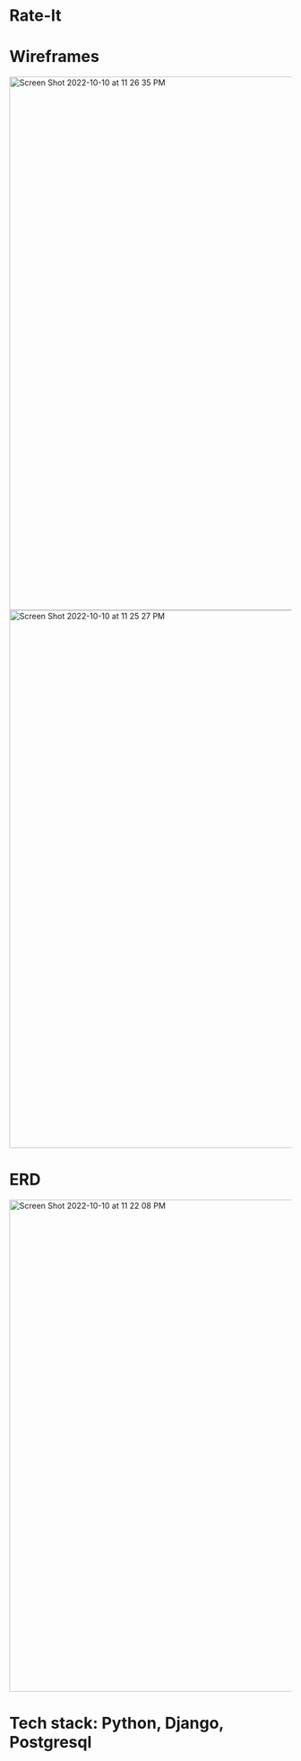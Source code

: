 # Rate-It
# Wireframes
<img width="951" alt="Screen Shot 2022-10-10 at 11 26 35 PM" src="https://user-images.githubusercontent.com/106207380/195102021-58a972ff-0e93-4ccb-80ef-3b1ebefe5afd.png">
<img width="959" alt="Screen Shot 2022-10-10 at 11 25 27 PM" src="https://user-images.githubusercontent.com/106207380/195102065-04ed7f2d-d881-440c-a25e-7866ab88d2c1.png">

# ERD
<img width="877" alt="Screen Shot 2022-10-10 at 11 22 08 PM" src="https://user-images.githubusercontent.com/106207380/195102177-5ba995df-6dd2-4298-aa04-4b358e2f6a62.png">

# Tech stack: Python, Django, Postgresql

